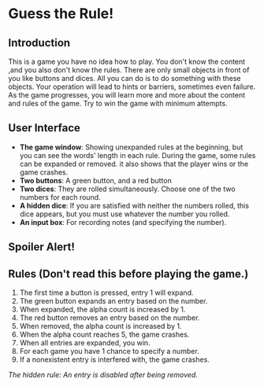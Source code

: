# Guess the Rule!

## Introduction

This is a game you have no idea how to play. You don't know the content ,and you also don't know the rules. There are only small objects in front of you like buttons and dices. All you can do is to do something with these objects. Your operation will lead to hints or barriers, sometimes even failure. As the game progresses, you will learn more and more about the content and rules of the game. Try to win the game with minimum attempts.

## User Interface

- **The game window**: Showing unexpanded rules at the beginning, but you can see the words' length in each rule.
During the game, some rules can be expanded or removed. it also shows that the player wins or the game crashes.
- **Two buttons**: A green button, and a red button
- **Two dices**: They are rolled simultaneously. Choose one of the two numbers for each round.
- **A hidden dice**: If you are satisfied with neither the numbers rolled, 
this dice appears, but you must use whatever the number you rolled.
- **An input box**: For recording notes (and specifying the number).



##  Spoiler Alert!

## Rules (Don't read this before playing the game.)






1.  The first time a button is pressed, entry 1 will expand.
2.  The green button expands an entry based on the number.
3.  When expanded, the alpha count is increased by 1.
4.  The red button removes an entry based on the number.
5.  When removed, the alpha count is increased by 1.
6.  When the alpha count reaches 5, the game crashes.
7.  When all entries are expanded, you win.
8.  For each game you have 1 chance to specify a number.
9.  If a nonexistent entry is interfered with, the game crashes.

*The hidden rule: An entry is disabled after being removed.*
